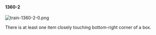 #### 1360-2
![train-1360-2-0.png](https://github.com/lil-lab/nlvr/raw/master/nlvr/train/images/12/train-1360-2-0.png "train-1360-2-0.png")

There is at least one item closely touching bottom-right corner of a box.